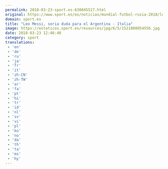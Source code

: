 ```yaml
---
permalink: 2018-03-23-sport.es-630845517.html
original: https://www.sport.es/es/noticias/mundial-futbol-rusia-2018/leo-messi-seria-duda-para-argentina-italia-6711102?utm_source=rss-noticias&utm_medium=feed&utm_campaign=mundial-futbol-rusia-2018
domain: sport.es
title: "Leo Messi, seria duda para el Argentina - Italia"
image: https://estaticos.sport.es/resources/jpg/6/5/1521808054556.jpg
date: 2018-03-23 12:46:40
category: sport
translations: 
 - 'en'
 - 'de'
 - 'ru'
 - 'ja'
 - 'fr'
 - 'it'
 - 'zh-CN'
 - 'zh-TW'
 - 'ar'
 - 'fa'
 - 'pt'
 - 'hi'
 - 'tr'
 - 'id'
 - 'nl'
 - 'sv'
 - 'vi'
 - 'pl'
 - 'ko'
 - 'no'
 - 'da'
 - 'th'
 - 'ta'
 - 'ms'
 - 'hy'
---
```


